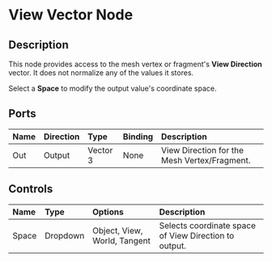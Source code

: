 # View Vector Node

## Description

This node provides access to the mesh vertex or fragment's **View Direction** vector. It does not normalize any of the values it stores.

Select a **Space** to modify the output value's coordinate space.

## Ports

| Name        | Direction           | Type  | Binding | Description |
|:------------ |:-------------|:-----|:---|:---|
| Out | Output      |    Vector 3 | None |View Direction for the Mesh Vertex/Fragment. |


## Controls

| Name        | Type           | Options  | Description |
|:------------ |:-------------|:-----|:---|
| Space | Dropdown | Object, View, World, Tangent | Selects coordinate space of View Direction to output. |
